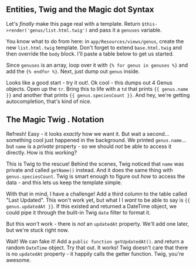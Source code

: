 ## Entities, Twig and the Magic dot Syntax

Let's *finally* make this page real with a template. Return
`$this->render('genus/list.html.twig')` and pass it a `genuses` variable.

You know what to do from here: in `app/Resources/views/genus`, create the new
`list.html.twig` template. Don't forget to extend `base.html.twig` and then override
the `body` block. I'll paste a table below to get us started.

Since `genuses` is an array, loop over it with `{% for genus in genuses %}` and add
the `{% endfor %}`. Next, just dump out `genus` inside.

Looks like a good start - try it out!. Ok cool - this dumps out 4 Genus objects.
Open up the `tr`. Bring this to life with a `td` that prints `{{ genus.name }}`
and another that prints `{{ genus.speciesCount }}`. And hey, we're getting autocompletion,
that's kind of nice.

## The Magic Twig . Notation

Refresh! Easy - it looks *exactly* how we want it. But wait a second... something
cool just happened in the background. We printed `genus.name`... but `name` is a
*private* property - so we should *not* be able to access it directly. How is this
working?

This is Twig to the rescue! Behind the scenes, Twig noticed that `name` was private
and called `getName()` instead. And it does the same thing with `genus.speciesCount`.
Twig is smart enough to figure out *how* to access the data - and this lets us keep
the template simple.

With that in mind, I have a challenge! Add a third column to the table called
"Last Updated". This won't work yet, but what I I *want* to be able to say
is `{{ genus.updatedAt }}`. If this existed and returned a DateTime object,
we could pipe it through the built-in Twig `date` filter to format it.

But this *won't* work - there is *not* an `updatedAt` property. We'll add one later,
but we're stuck right now.

Wait! We can fake it! Add a `public function getUpdatedAt()`. and return a random
`DateTime` object. Try that out. It works! Twig doesn't care that there is no
`updatedAt` property - it happily calls the getter function. Twig, you're awesome.
